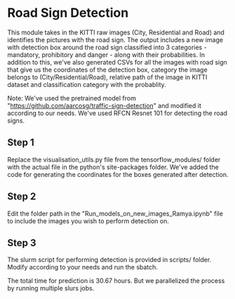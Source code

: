 # Road Sign Detection

This module takes in the KITTI raw images (City, Residential and Road) and identifies the pictures with the road sign. The output includes a new image with detection box around the road sign classified into 3 categories - mandatory, prohibitory and danger - along with their probabilities. In addition to this, we've also generated CSVs for all the images with road sign that give us the coordinates of the detection box, category the image belongs to (City/Residential/Road), relative path of the image in KITTI dataset and classification category with the probablity. 

Note: We've used the pretrained model from "https://github.com/aarcosg/traffic-sign-detection" and modified it according to our needs. We've used RFCN Resnet 101 for detecting the road signs.

## Step 1
Replace the visualisation_utils.py file from the tensorflow_modules/ folder with the actual file in the python's site-packages folder. We've added the code for generating the coordinates for the boxes generated after detection.

## Step 2
Edit the folder path in the "Run_models_on_new_images_Ramya.ipynb" file to include the images you wish to perform detection on.

## Step 3
The slurm script for performing detection is provided in scripts/ folder. Modify according to your needs and run the sbatch.

The total time for prediction is 30.67 hours. But we parallelized the process by running multiple slurs jobs.

